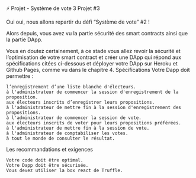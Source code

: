 ⚡️ Projet - Système de vote 3
Projet #3

Oui oui, nous allons repartir du défi “Système de vote” #2 ! 

Alors depuis, vous avez vu la partie sécurité des smart contracts ainsi que la partie DApp. 

Vous en doutez certainement, à ce stade vous allez revoir la sécurité et l’optimisation de votre smart contract et créer une DApp qui répond aux spécifications citées ci-dessous et déployer votre DApp sur Heroku et Github Pages, comme vu dans le chapitre 4.
Spécifications
Votre Dapp doit permettre : 

    l’enregistrement d’une liste blanche d'électeurs. 
    à l'administrateur de commencer la session d'enregistrement de la proposition.
    aux électeurs inscrits d’enregistrer leurs propositions.
    à l'administrateur de mettre fin à la session d'enregistrement des propositions.
    à l'administrateur de commencer la session de vote.
    aux électeurs inscrits de voter pour leurs propositions préférées.
    à l'administrateur de mettre fin à la session de vote.
    à l'administrateur de comptabiliser les votes.
    à tout le monde de consulter le résultat.

Les recommandations et exigences 

    Votre code doit être optimal. 
    Votre Dapp doit être sécurisée. 
    Vous devez utiliser la box react de Truffle.
